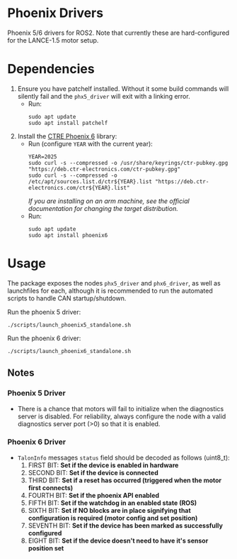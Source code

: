 # Phoenix Drivers
Phoenix 5/6 drivers for ROS2. Note that currently these are hard-configured for the LANCE-1.5 motor setup.

# Dependencies
1. Ensure you have patchelf installed. Without it some build commands will silently fail and the `phx5_driver` will exit with a linking error.
    - Run:
        ```
        sudo apt update
        sudo apt install patchelf
        ```
2. Install the [CTRE Phoenix 6](https://v6.docs.ctr-electronics.com/en/stable/docs/installation/installation-nonfrc.html) library:
    - Run (configure `YEAR` with the current year):
        ```
        YEAR=2025
        sudo curl -s --compressed -o /usr/share/keyrings/ctr-pubkey.gpg "https://deb.ctr-electronics.com/ctr-pubkey.gpg"
        sudo curl -s --compressed -o /etc/apt/sources.list.d/ctr${YEAR}.list "https://deb.ctr-electronics.com/ctr${YEAR}.list"
        ```
        *If you are installing on an arm machine, see the official documentation for changing the target distribution.*
    - Run:
        ```
        sudo apt update
        sudo apt install phoenix6
        ```

# Usage
The package exposes the nodes `phx5_driver` and `phx6_driver`, as well as launchfiles for each, although it is recommended to run the automated scripts to handle CAN startup/shutdown.

Run the phoenix 5 driver:
```
./scripts/launch_phoenix5_standalone.sh
```
Run the phoenix 6 driver:
```
./scripts/launch_phoenix6_standalone.sh
```

## Notes
### Phoenix 5 Driver
* There is a chance that motors will fail to initialize when the diagnostics server is disabled. For reliability, always configure the node with a valid diagnostics server port (>0) so that it is enabled.
### Phoenix 6 Driver
* `TalonInfo` messages `status` field should be decoded as follows (uint8_t):
    1. FIRST BIT: **Set if the device is enabled in hardware**
    2. SECOND BIT: **Set if the device is connected**
    3. THIRD BIT: **Set if a reset has occurred (triggered when the motor first connects)**
    4. FOURTH BIT: **Set if the phoenix API enabled**
    5. FIFTH BIT: **Set if the watchdog in an enabled state (ROS)**
    6. SIXTH BIT: **Set if NO blocks are in place signifying that configuration is required (motor config and set position)**
    7. SEVENTH BIT: **Set if the device has been marked as successfully configured**
    8. EIGHT BIT: **Set if the device doesn't need to have it's sensor position set**
